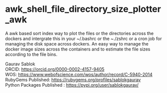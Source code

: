 # awk_shell_file_directory_size_plotter_awk
A awk based sort index way to plot the files or the directories across the dockers and intergrate this in your ~/.bashrc or the ~./zshrc or a cron job for managing the disk space across dockers. An easy way to manage the docker image sizes across the containers and to estimate the file sizes according to the file bins. 

Gaurav Sablok \
ORCID: https://orcid.org/0000-0002-4157-9405 \
WOS: https://www.webofscience.com/wos/author/record/C-5940-2014 \
RubyGems Published: https://rubygems.org/profiles/sablokgaurav \
Python Packages Published : https://pypi.org/user/sablokgaurav/
